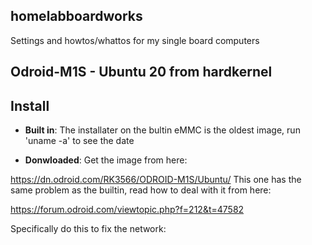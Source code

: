 ## homelabboardworks
Settings and howtos/whattos for my single board computers

## Odroid-M1S - Ubuntu 20 from hardkernel

## Install

* **Built in**: The installater on the bultin eMMC is the oldest image, run 'uname -a' to see the date

* **Donwloaded**: Get the image from here:

https://dn.odroid.com/RK3566/ODROID-M1S/Ubuntu/
This one has the same problem as the builtin, read how to deal with it from here:

https://forum.odroid.com/viewtopic.php?f=212&t=47582

Specifically do this to fix the network:

